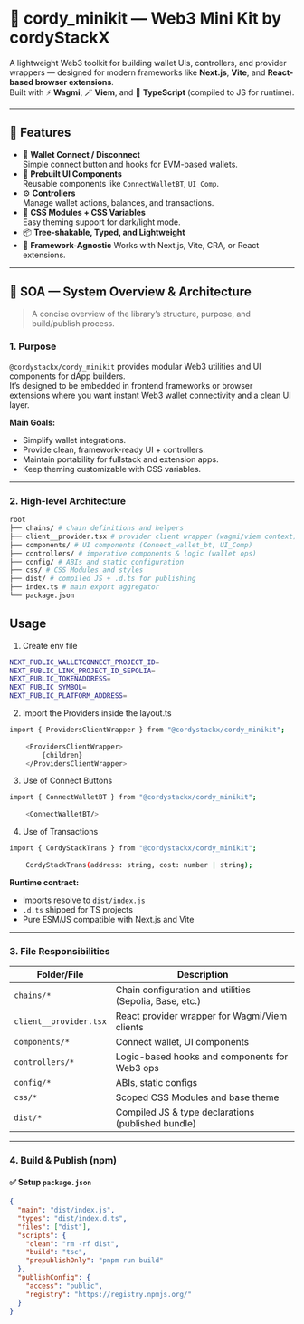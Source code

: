 # 🧩 cordy_minikit — Web3 Mini Kit by cordyStackX

A lightweight Web3 toolkit for building wallet UIs, controllers, and provider wrappers — designed for modern frameworks like **Next.js**, **Vite**, and **React-based browser extensions**.  
Built with ⚡ **Wagmi**, 🪄 **Viem**, and 🧠 **TypeScript** (compiled to JS for runtime).

---

## 🚀 Features

- 🔗 **Wallet Connect / Disconnect**  
  Simple connect button and hooks for EVM-based wallets.
- 🧰 **Prebuilt UI Components**  
  Reusable components like `ConnectWalletBT`, `UI_Comp`.
- ⚙️ **Controllers**  
  Manage wallet actions, balances, and transactions.
- 🎨 **CSS Modules + CSS Variables**  
  Easy theming support for dark/light mode.
- 📦 **Tree-shakable, Typed, and Lightweight**
- 🧩 **Framework-Agnostic**
  Works with Next.js, Vite, CRA, or React extensions.

---

## 🧭 SOA — System Overview & Architecture

> A concise overview of the library’s structure, purpose, and build/publish process.

### 1. Purpose

`@cordystackx/cordy_minikit` provides modular Web3 utilities and UI components for dApp builders.  
It’s designed to be embedded in frontend frameworks or browser extensions where you want instant Web3 wallet connectivity and a clean UI layer.

**Main Goals:**
- Simplify wallet integrations.
- Provide clean, framework-ready UI + controllers.
- Maintain portability for fullstack and extension apps.
- Keep theming customizable with CSS variables.

---

### 2. High-level Architecture

```bash
root
├── chains/ # chain definitions and helpers
├── client__provider.tsx # provider client wrapper (wagmi/viem context)
├── components/ # UI components (Connect_wallet_bt, UI_Comp)
├── controllers/ # imperative components & logic (wallet ops)
├── config/ # ABIs and static configuration
├── css/ # CSS Modules and styles
├── dist/ # compiled JS + .d.ts for publishing
├── index.ts # main export aggregator
└── package.json
```



## Usage
1. Create env file
```bash
NEXT_PUBLIC_WALLETCONNECT_PROJECT_ID=
NEXT_PUBLIC_LINK_PROJECT_ID_SEPOLIA=
NEXT_PUBLIC_TOKENADDRESS=
NEXT_PUBLIC_SYMBOL=
NEXT_PUBLIC_PLATFORM_ADDRESS=
```

2. Import the Providers inside the layout.ts
```bash
import { ProvidersClientWrapper } from "@cordystackx/cordy_minikit";
    
    <ProvidersClientWrapper>
        {children}
    </ProvidersClientWrapper>

```
3. Use of Connect Buttons
```bash
import { ConnectWalletBT } from "@cordystackx/cordy_minikit";
    
    <ConnectWalletBT/>

```
4. Use of Transactions
```bash
import { CordyStackTrans } from "@cordystackx/cordy_minikit";
    
    CordyStackTrans(address: string, cost: number | string);

```


**Runtime contract:**
- Imports resolve to `dist/index.js`
- `.d.ts` shipped for TS projects
- Pure ESM/JS compatible with Next.js and Vite

---

### 3. File Responsibilities

| Folder/File | Description |
|--------------|-------------|
| `chains/*` | Chain configuration and utilities (Sepolia, Base, etc.) |
| `client__provider.tsx` | React provider wrapper for Wagmi/Viem clients |
| `components/*` | Connect wallet, UI components |
| `controllers/*` | Logic-based hooks and components for Web3 ops |
| `config/*` | ABIs, static configs |
| `css/*` | Scoped CSS Modules and base theme |
| `dist/*` | Compiled JS & type declarations (published bundle) |

---

### 4. Build & Publish (npm)

#### ✅ Setup `package.json`
```json
{
  "main": "dist/index.js",
  "types": "dist/index.d.ts",
  "files": ["dist"],
  "scripts": {
    "clean": "rm -rf dist",
    "build": "tsc",
    "prepublishOnly": "pnpm run build"
  },
  "publishConfig": {
    "access": "public",
    "registry": "https://registry.npmjs.org/"
  }
}
```